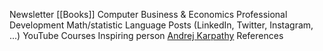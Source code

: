 Newsletter
[[Books]] 
	Computer
	Business & Economics
	Professional Development
	Math/statistic
	Language
Posts (LinkedIn, Twitter, Instagram, ...)
YouTube
Courses 
Inspiring person
	[Andrej Karpathy](https://www.youtube.com/@AndrejKarpathy) 
References